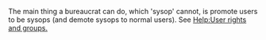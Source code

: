 The main thing a bureaucrat can do, which 'sysop' cannot, is promote users to be sysops (and demote sysops to normal users). See [Help:User rights and groups.](https://www.mediawiki.org/wiki/Help:User_rights_and_groups)
